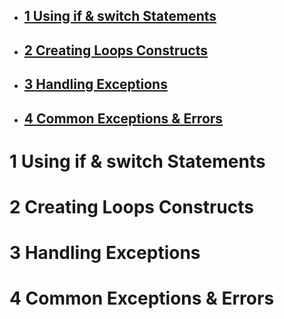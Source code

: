 - ## [1 Using if & switch Statements](#1_Using_if_&_switch_Statements)
- ## [2 Creating Loops Constructs](#2_Creating_Loops_Constructs)
- ## [3 Handling Exceptions](#3_Handling_Exceptions)
- ## [4 Common Exceptions & Errors](#4_Common_Exceptions_&_Errors)

# <a name="1_Using_if_&_switch_Statements"></a> 1 Using if & switch Statements

# <a name="2_Creating_Loops_Constructs"></a> 2 Creating Loops Constructs

# <a name="3_Handling_Exceptions"></a> 3 Handling Exceptions

# <a name="4_Common_Exceptions_&_Errors"></a> 4 Common Exceptions & Errors



